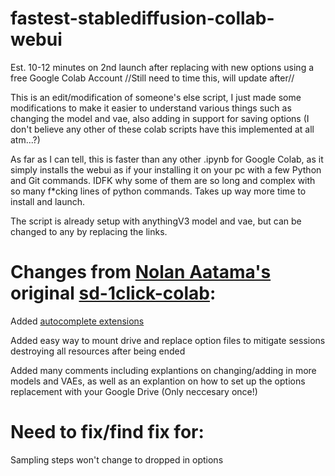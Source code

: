 # fastest-stablediffusion-collab-webui
Est. 10-12 minutes on 2nd launch after replacing with new options using a free Google Colab Account
//Still need to time this, will update after//

This is an edit/modification of someone's else script, I just made some modifications to make it easier to understand various things such as changing the model and vae, also adding in support for saving options (I don't believe any other of these colab scripts have this implemented at all atm...?)

As far as I can tell, this is faster than any other .ipynb for Google Colab, as it simply installs the webui as if your installing it on your pc with a few Python and Git commands. IDFK why some of them are so long and complex with so many f*cking lines of python commands. Takes up way more time to install and launch.

The script is already setup with anythingV3 model and vae, but can be changed to any by replacing the links.

# Changes from [Nolan Aatama's](https://github.com/nolanaatama) original [sd-1click-colab](https://github.com/nolanaatama/sd-1click-colab):
     
Added [autocomplete extensions](https://github.com/DominikDoom/a1111-sd-webui-tagcomplete) 

Added easy way to mount drive and replace option files to mitigate sessions destroying all resources after being ended

Added many comments including explantions on changing/adding in more models and VAEs, as well as an explantion on how to set up the options replacement with your Google Drive (Only neccesary once!)

# Need to fix/find fix for:

Sampling steps won't change to dropped in options
